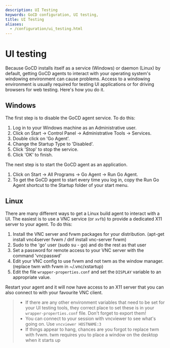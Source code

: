 ```yaml
---
description: UI Testing
keywords: GoCD configuration, UI testing,
title: UI Testing
aliases:
  - /configuration/ui_testing.html
---
```


# UI testing

Because GoCD installs itself as a service (Windows) or daemon (Linux) by default, getting GoCD agents to interact with your operating system's windowing environment can cause problems. Access to a windowing environment is usually required for testing UI applications or for driving browsers for web testing. Here's how you do it.

## Windows

The first step is to disable the GoCD agent service. To do this:

1. Log in to your Windows machine as an Administrative user.
2. Click on Start &rarr; Control Panel &rarr; Administrative Tools &rarr; Services.
3. Double click on 'Go Agent'.
4. Change the Startup Type to 'Disabled'.
5. Click 'Stop' to stop the service.
6. Click 'OK' to finish.

The next step is to start the GoCD agent as an application.

1. Click on Start &rarr; All Programs &rarr; Go Agent &rarr; Run Go Agent.
2. To get the GoCD agent to start every time you log in, copy the Run Go Agent shortcut to the Startup folder of your start menu.

## Linux

There are many different ways to get a Linux build agent to interact with a UI. The easiest is to use a VNC service (or `xvfb`) to provide a dedicated X11 server to your agent. To do this:

1. Install the VNC server and fvwm packages for your distribution. (apt-get install vnc4server fvwm / dnf install vnc-server fvwm)
2. Sudo to the 'go' user (sudo su - go) and do the rest as that user
3. Set a password for remote access to your VNC server with the command 'vncpasswd'
4. Edit your VNC config to use fvwm and not twm as the window manager. (replace twm with fvwm in \~/.vnc/xstartup)
5. Edit the file `wrapper-properties.conf` and set the `DISPLAY` variable to an appropriate value.

Restart your agent and it will now have access to an X11 server that you can also connect to with your favourite VNC client.

>- If there are any other environment variables that need to be set for your UI testing tools, they correct place to set these is in your `wrapper-properties.conf` file. Don't forget to export them!
>- You can connect to your session with vncviewer to see what's going on. Use `vncviewer HOSTNAME:3`
>- If things appear to hang, chances are you forgot to replace twm with fvwm. twm requires you to place a window on the desktop when it starts up
